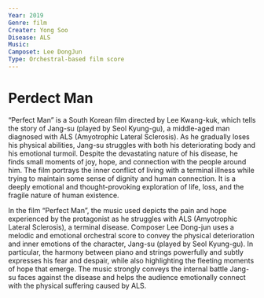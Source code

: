 ```yaml
---
Year: 2019
Genre: film
Creater: Yong Soo
Disease: ALS
Music:
Camposet: Lee DongJun
Type: Orchestral-based film score
---
```


# Perdect Man

“Perfect Man” is a South Korean film directed by Lee Kwang-kuk, which tells the story of Jang-su (played by Seol Kyung-gu), a middle-aged man diagnosed with ALS (Amyotrophic Lateral Sclerosis). As he gradually loses his physical abilities, Jang-su struggles with both his deteriorating body and his emotional turmoil. Despite the devastating nature of his disease, he finds small moments of joy, hope, and connection with the people around him. The film portrays the inner conflict of living with a terminal illness while trying to maintain some sense of dignity and human connection. It is a deeply emotional and thought-provoking exploration of life, loss, and the fragile nature of human existence.

In the film “Perfect Man”, the music used depicts the pain and hope experienced by the protagonist as he struggles with ALS (Amyotrophic Lateral Sclerosis), a terminal disease. Composer Lee Dong-jun uses a melodic and emotional orchestral score to convey the physical deterioration and inner emotions of the character, Jang-su (played by Seol Kyung-gu). In particular, the harmony between piano and strings powerfully and subtly expresses his fear and despair, while also highlighting the fleeting moments of hope that emerge. The music strongly conveys the internal battle Jang-su faces against the disease and helps the audience emotionally connect with the physical suffering caused by ALS.
